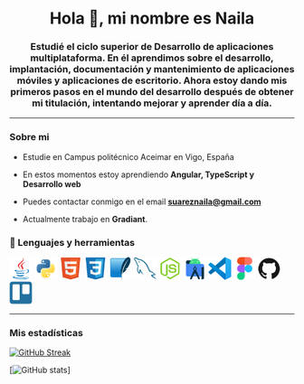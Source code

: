 <div id="header" align="center">
    <h1 align="center"> Hola 👋, mi nombre es Naila</h1>
    <h3 align="center">Estudié el ciclo superior de Desarrollo de aplicaciones multiplataforma. En él aprendimos sobre el desarrollo, implantación, documentación y mantenimiento  de aplicaciones móviles y aplicaciones de escritorio. Ahora estoy dando mis primeros pasos en el mundo del desarrollo después de obtener mi titulación, intentando mejorar y aprender día a día.</h3>
</div>

---

### Sobre mi

- Estudie en Campus politécnico Aceimar en Vigo, España

- En estos momentos estoy aprendiendo **Angular, TypeScript y Desarrollo web**

- Puedes contactar conmigo en el email **suareznaila@gmail.com**

- Actualmente trabajo en **Gradiant**.

<div align="left">
    <h3>🧰 Lenguajes y herramientas</h3>
    <div>
        <img src="https://github.com/devicons/devicon/blob/master/icons/java/java-original.svg" title="Java" alt="Java" width="40" height="40"/>
        <img src="https://github.com/devicons/devicon/blob/master/icons/python/python-original.svg" title="Python" alt="Python" width="40" height="40"/>
        <img src="https://github.com/devicons/devicon/blob/master/icons/html5/html5-original.svg" title="HTML5" alt="HTML5" width="40" height="40"/>
        <img src="https://github.com/devicons/devicon/blob/master/icons/css3/css3-original.svg" title="CSS3" alt="CSS3" width="40" height="40"/>
        <img src="https://github.com/devicons/devicon/blob/master/icons/sqlite/sqlite-original.svg" title="SQLite" alt="SQLite" width="40" height="40"/>
        <img src="https://github.com/devicons/devicon/blob/master/icons/mysql/mysql-original.svg" title="MySQL" alt="MySQL" width="40" height="40"/>
        <img src="https://github.com/devicons/devicon/blob/master/icons/nodejs/nodejs-original.svg" title="NODEJS" alt="NODEJS" width="40" height="40"/>
        <img src="https://github.com/devicons/devicon/blob/master/icons/androidstudio/androidstudio-original.svg" title="AndroidStudio" alt="AndroidStudio" width="40" height="40"/>
        <img src="https://github.com/devicons/devicon/blob/master/icons/vscode/vscode-original.svg" title="VSCODE" alt="VSCODE" width="40" height="40"/>
        <img src="https://github.com/devicons/devicon/blob/master/icons/figma/figma-original.svg" title="Figma" alt="Figma" width="40" height="40"/>
        <img src="https://github.com/devicons/devicon/blob/master/icons/github/github-original.svg" title="GitHub" alt="GitHub" width="40" height="40"/>
        <img src="https://github.com/devicons/devicon/blob/master/icons/trello/trello-plain.svg" title="Trello" alt="Trello" width="40" height="40"/>
    </div>
</div>

---

### Mis estadísticas

[![GitHub Streak](http://github-readme-streak-stats.herokuapp.com?user=Nailalvz&theme=ambient-gradient&hide_border=true&locale=es&date_format=j%20M%5B%20Y%5D&mode=weekly&exclude_days=Sun%2CSat&card_width=490)](https://git.io/streak-stats)

[![GitHub stats](https://github-readme-stats.vercel.app/api?username=Nailalvz&show_icons=true&theme=bear)]
